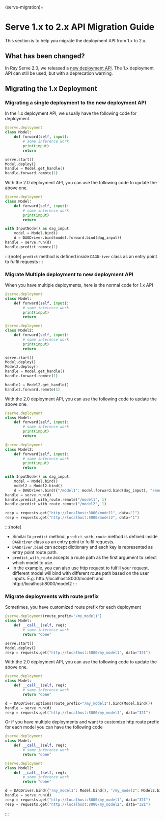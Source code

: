 (serve-migration)=

# Serve 1.x to 2.x API Migration Guide

This section is to help you migrate the deployment API from 1.x to 2.x.

## What has been changed?

In Ray Serve 2.0, we released a [new deployment API](converting-to-ray-serve-deployment). The 1.x deployment API can still be used, but with a deprecation warning.


## Migrating the 1.x Deployment

### Migrating a single deployment to the new deployment API 

In the 1.x deployment API, we usually have the following code for deployment.
```python
@serve.deployment
class Model:
    def forward(self, input):
        # some inference work
        print(input)
        return

serve.start()
Model.deploy()
handle = Model.get_handle()
handle.forward.remote(1)
```

With the 2.0 deployment API, you can use the following code to update the above one.
```python
@serve.deployment
class Model:
    def forward(self, input):
        # some inference work
        print(input)
        return

with InputNode() as dag_input:
    model = Model.bind()
    d = DAGDriver.bind(model.forward.bind(dag_input))
handle = serve.run(d)
handle.predict.remote(1)
```

:::{note}
`predict` method is defined inside `DAGDriver` class as an entry point to fulfil requests
:::

### Migrate Multiple deployment to new deployment API

When you have multiple deployments, here is the normal code for 1.x API

```python
@serve.deployment
class Model:
    def forward(self, input):
        # some inference work
        print(input)
        return

@serve.deployment
class Model2:
    def forward(self, input):
        # some inference work
        print(input)
        return

serve.start()
Model.deploy()
Model2.deploy()
handle = Model.get_handle()
handle.forward.remote(1)

handle2 = Model2.get_handle()
handle2.forward.remote(1)
```

With the 2.0 deployment API, you can use the following code to update the above one.

```python
@serve.deployment
class Model:
    def forward(self, input):
        # some inference work
        print(input)
        return

@serve.deployment
class Model2:
    def forward(self, input):
        # some inference work
        print(input)
        return

with InputNode() as dag_input:
    model = Model.bind()
    model2 = Model2.bind()
    d = DAGDriver.bind({"/model1": model.forward.bind(dag_input), "/model2": model2.forward.bind(dag_input)})
handle = serve.run(d)
handle.predict_with_route.remote("/model1", 1)
handle.predict_with_route.remote("/model2", 1)

resp = requests.get("http://localhost:8000/model1", data="1")
resp = requests.get("http://localhost:8000/model2", data="1")
```


:::{note}
- Similar to `predict` method, `predict_with_route` method is defined inside `DAGDriver` class as an entry point to fulfil requests.
- `DAGDriver.bind` can accept dictionary and each key is represented as entry point route path.
- `predict_with_route` accepts a route path as the first argument to select which model to use.
- In the example, you can also use http request to fulfill your request, different model will bind with different route path based on the user inputs. E.g. http://localhost:8000/model1 and http://localhost:8000/model2
:::


### Migrate deployments with route prefix

Sometimes, you have customized route prefix for each deployment

```python
@serve.deployment(route_prefix="/my_model1")
class Model:
    def __call__(self, req):
        # some inference work
        return "done"

serve.start()
Model.deploy()
resp = requests.get("http://localhost:8000/my_model1", data="321")
```

With the 2.0 deployment API, you can use the following code to update the above one.

```python
@serve.deployment
class Model:
    def __call__(self, req):
        # some inference work
        return "done"

d = DAGDriver.options(route_prefix="/my_model1").bind(Model.bind())
handle = serve.run(d)
resp = requests.get("http://localhost:8000/my_model1", data="321")
```

Or if you have multiple deployments and want to customize http route prefix for each model you can have the following code

```python
@serve.deployment
class Model:
    def __call__(self, req):
        # some inference work
        return "done"

@serve.deployment
class Model2:
    def __call__(self, req):
        # some inference work
        return "done"

d = DAGDriver.bind({"/my_model1": Model.bind(), "/my_model2": Model2.bind()})
handle = serve.run(d)
resp = requests.get("http://localhost:8000/my_model1", data="321")
resp = requests.get("http://localhost:8000/my_model2", data="321")
```

:::
